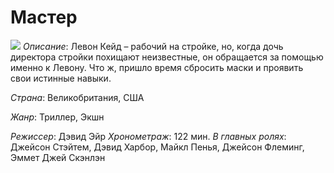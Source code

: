 # Мастер
![](https://maxi-mir-kino.ru/upload/iblock/faa/n069e82xpqpwb4lfitsydu5or4yeaxss/22816_big.jpg)
*Описание*: Левон Кейд – рабочий на стройке, но, когда дочь директора стройки похищают неизвестные, он обращается за помощью именно к Левону. Что ж, пришло время сбросить маски и проявить свои истинные навыки.

*Страна*: Великобритания, США

*Жанр*: Триллер, Экшн

*Режиссер*: Дэвид Эйр
*Хронометраж*: 122 мин.
*В главных ролях*: Джейсон Стэйтем, Дэвид Харбор, Майкл Пенья, Джейсон Флеминг, Эммет Джей Скэнлэн
